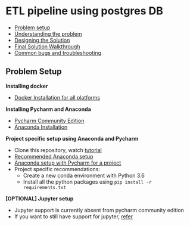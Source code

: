 # ETL pipeline using postgres DB

* [Problem setup](#problem-setup)
* [Understanding the problem](#understanding-the-problem)
* [Designing the Solution](#solutoin-design)
* [Final Solution Walkthrough](#final-solution-walkthrough)
* [Common bugs and troubleshooting](#common-bugs)


## Problem Setup

**Installing docker**
* [Docker Installation for all platforms](https://docs.docker.com/get-docker/)

**Installing Pycharm and Anaconda**
* [Pycharm Community Edition](https://www.jetbrains.com/pycharm/download/)
* [Anaconda Installation](https://docs.anaconda.com/anaconda/install/)

**Project specific setup using Anaconda and Pycharm**
* Clone this repository, watch [tutorial](https://blog.jetbrains.com/idea/2020/10/clone-a-project-from-github/)
* [Recommended Anaconda setup](https://docs.conda.io/projects/conda/en/latest/user-guide/getting-started.html)
* [Anaconda setup with Pycharm for a project](https://docs.anaconda.com/anaconda/user-guide/tasks/pycharm/)
* Project specific recommendations:
  * Create a new conda environment with Python 3.6
  * Install all the python packages using `pip install -r requirements.txt`

**[OPTIONAL] Jupyter setup**
* Jupyter support is currently absent from pycharm community edition
* If you want to still have support for jupyter, [refer](https://stackoverflow.com/questions/55788675/-2019-1-ce-no-option-to-create-edit-jupyter-notebook-ipynb-files)

